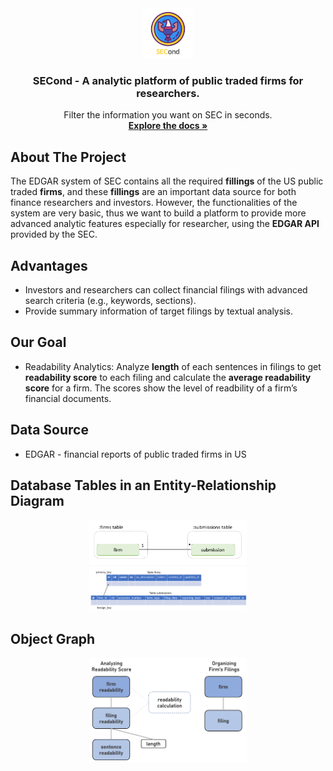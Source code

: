 <div align="center">
  <a href="https://github.com/othneildrew/Best-README-Template">
    <img src="images/logo.png" alt="Logo" width="80" height="80">
  </a>
  <h3 align="center">SECond - A analytic platform of public traded firms for researchers.</h3>
<p align="center">
    Filter the information you want on SEC in seconds.
    <br />
    <a href="https://github.com/SOA-GOAT/SECond"><strong>Explore the docs »</strong></a>
    <br />
  </p>
</div>

## About The Project

The EDGAR system of SEC contains all the required **fillings** of the US public traded **firms**, and these **fillings** are an important data source for both finance researchers and investors. However, the functionalities of the system are very basic, thus we want to build a platform to provide more advanced analytic features especially for researcher, using the **EDGAR API** provided by the SEC.



## Advantages

- Investors and researchers can collect financial filings with advanced search criteria (e.g., keywords, sections).
- Provide summary information of target filings by textual analysis.

## Our Goal
- Readability Analytics: Analyze **length** of each sentences in filings to get **readability score** to each filing and calculate the **average readability score** for a firm. The scores show the level of readbility of a firm’s financial documents.

## Data Source

- EDGAR - financial reports of public traded firms in US


## Database Tables in an Entity-Relationship Diagram
<div align="center">
  <img src="images/database.png" alt="db" width=50%>
</div>
<div align="center">
  <img src="images/db.png" alt="db2" width=50%>
</div>

## Object Graph
<div align="center">
  <img src="images/object_graph.png" alt="ObjectGraph" width=50%>
</div>
